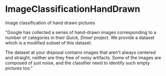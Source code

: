 # ImageClassificationHandDrawn
Image classification of hand drawn pictures 

"Google has collected a series of hand-drawn images corresponding to a number of categories in their *Quick, Draw!* project. 
We provide a dataset which is a modified subset of this dataset.

The dataset at your disposal contains images that aren't always centered and straight, neither are they free of noisy artifacts. Some of the images are composed of just noise, and the classifier need to identify such empty pictures too."

